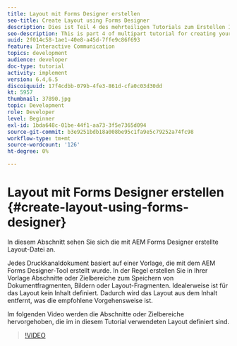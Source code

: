 ```yaml
---
title: Layout mit Forms Designer erstellen
seo-title: Create Layout using Forms Designer
description: Dies ist Teil 4 des mehrteiligen Tutorials zum Erstellen Ihres ersten interaktiven Kommunikationsdokuments für den Druckkanal. In diesem Teil sehen wir uns die mit AEM Forms Designer erstellte Layout-Datei an.
seo-description: This is part 4 of multipart tutorial for creating your first interactive communication document for the print channel.In this part, we look at the layout file created using AEM Forms Designer.
uuid: 2f014c58-1ae1-40e8-a45d-7ffe9c86f693
feature: Interactive Communication
topics: development
audience: developer
doc-type: tutorial
activity: implement
version: 6.4,6.5
discoiquuid: 17f4cdbb-079b-4fe3-861d-cfa0c03d30dd
kt: 5957
thumbnail: 37890.jpg
topic: Development
role: Developer
level: Beginner
exl-id: 1bda648c-01be-44f1-aa73-3f5e7365d094
source-git-commit: b3e9251bdb18a008be95c1fa9e5c79252a74fc98
workflow-type: tm+mt
source-wordcount: '126'
ht-degree: 0%

---
```


# Layout mit Forms Designer erstellen {#create-layout-using-forms-designer}

In diesem Abschnitt sehen Sie sich die mit AEM Forms Designer erstellte Layout-Datei an.

Jedes Druckkanaldokument basiert auf einer Vorlage, die mit dem AEM Forms Designer-Tool erstellt wurde. In der Regel erstellen Sie in Ihrer Vorlage Abschnitte oder Zielbereiche zum Speichern von Dokumentfragmenten, Bildern oder Layout-Fragmenten. Idealerweise ist für das Layout kein Inhalt definiert. Dadurch wird das Layout aus dem Inhalt entfernt, was die empfohlene Vorgehensweise ist.

Im folgenden Video werden die Abschnitte oder Zielbereiche hervorgehoben, die im in diesem Tutorial verwendeten Layout definiert sind.

>[!VIDEO](https://video.tv.adobe.com/v/37890?quality=12&learn=on)
